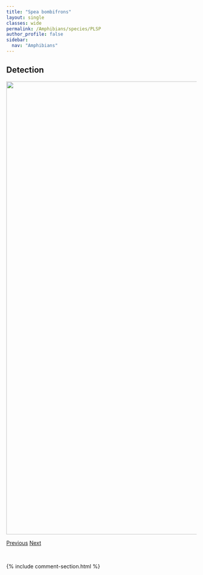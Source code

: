 ```yaml
---
title: "Spea bombifrons"
layout: single
classes: wide
permalink: /Amphibians/species/PLSP
author_profile: false
sidebar:
  nav: "Amphibians"
---
```


<h2>Detection</h2>

<a href="https://drive.google.com/uc?export=view&id=1efLPCDsoTHzKA1A-l12Mh8Wb8r6OTCHc">
<img src="https://drive.google.com/uc?export=view&id=1efLPCDsoTHzKA1A-l12Mh8Wb8r6OTCHc" height = "1200" width = "800">
</a>


<a href="/DevelopmentWebsite/Amphibians/species/WOFR" class="pagination--pager" title="Rana sylvatica">Previous</a> <a href="/DevelopmentWebsite/Amphibians/species/GPTO" class="pagination--pager" title="Anaxyrus cognatus">Next</a>

<p>&nbsp;</p>

{% include comment-section.html %}
